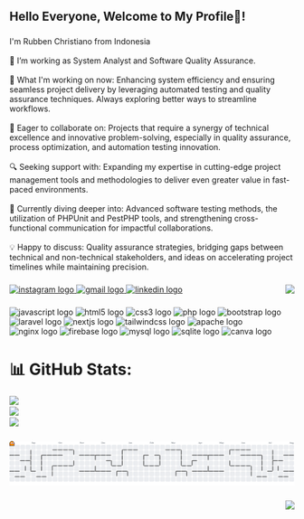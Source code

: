 <h2 align="left">Hello Everyone, Welcome to My Profile👋!</h2>

###

<p align="left">I'm Rubben Christiano from Indonesia<br><br>🔭 I’m working as System Analyst and Software Quality Assurance.<br><br>🌟 What I'm working on now: Enhancing system efficiency and ensuring seamless project delivery by leveraging automated testing and quality assurance techniques. Always exploring better ways to streamline workflows.<br><br>🤝 Eager to collaborate on: Projects that require a synergy of technical excellence and innovative problem-solving, especially in quality assurance, process optimization, and automation testing innovation.<br><br>🔍 Seeking support with: Expanding my expertise in cutting-edge project management tools and methodologies to deliver even greater value in fast-paced environments.<br><br>🌱 Currently diving deeper into: Advanced software testing methods, the utilization of PHPUnit and PestPHP tools, and strengthening cross-functional communication for impactful collaborations.<br><br>💡 Happy to discuss: Quality assurance strategies, bridging gaps between technical and non-technical stakeholders, and ideas on accelerating project timelines while maintaining precision.</p>

###

<img align="right" height="150" src="https://media2.giphy.com/media/v1.Y2lkPTc5MGI3NjExN3gydmxkeHE2Njl2NDZnNzJrNHA5M2pnbG9pMDdwN295cXVrazMxMiZlcD12MV9pbnRlcm5hbF9naWZfYnlfaWQmY3Q9Zw/VApOqITOXZAd2/giphy.gif"  />

###

<div align="left">
  <a href="https://www.instagram.com/kangsamli/">
    <img src="https://img.shields.io/static/v1?message=Instagram&logo=instagram&label=&color=E4405F&logoColor=white&labelColor=&style=for-the-badge" height="35" alt="instagram logo"  />
  </a>

  <a href="mailto:231131005@mhs.stiki.ac.id">
    <img src="https://img.shields.io/static/v1?message=Gmail&logo=gmail&label=&color=D14836&logoColor=white&labelColor=&style=for-the-badge" height="35" alt="gmail logo"  />
  </a>

  <a href="https://www.linkedin.com/in/rubben-christiano-bb4133261/">
  <img src="https://img.shields.io/static/v1?message=LinkedIn&logo=linkedin&label=&color=0077B5&logoColor=white&labelColor=&style=for-the-badge" height="35" alt="linkedin logo"  />
  </a>
</div>

###

<div align="left">
  <img src="https://cdn.jsdelivr.net/gh/devicons/devicon/icons/javascript/javascript-original.svg" height="30" alt="javascript logo"  />
  <!-- <img width="12" /> -->
  <img src="https://cdn.jsdelivr.net/gh/devicons/devicon/icons/html5/html5-original.svg" height="30" alt="html5 logo"  />
  <!-- <img width="12" /> -->
  <img src="https://cdn.jsdelivr.net/gh/devicons/devicon/icons/css3/css3-original.svg" height="30" alt="css3 logo"  />
  <!-- <img width="12" /> -->
  <img src="https://cdn.jsdelivr.net/gh/devicons/devicon/icons/php/php-original.svg" height="30" alt="php logo"  />
  <!-- <img width="12" /> -->
  <img src="https://cdn.jsdelivr.net/gh/devicons/devicon/icons/bootstrap/bootstrap-original.svg" height="30" alt="bootstrap logo"  />
  <!-- <img width="12" /> -->
  <img src="https://cdn.jsdelivr.net/gh/devicons/devicon/icons/laravel/laravel-original.svg" height="30" alt="laravel logo"  />
  <!-- <img width="12" /> -->
  <img src="https://cdn.jsdelivr.net/gh/devicons/devicon/icons/nextjs/nextjs-original.svg" height="30" alt="nextjs logo"  />
  <!-- <img width="12" /> -->
  <img src="https://cdn.jsdelivr.net/gh/devicons/devicon/icons/tailwindcss/tailwindcss-original-wordmark.svg" height="30" alt="tailwindcss logo"  />
  <!-- <img width="12" /> -->
  <img src="https://cdn.jsdelivr.net/gh/devicons/devicon/icons/apache/apache-original.svg" height="30" alt="apache logo"  />
  <!-- <img width="12" /> -->
  <img src="https://cdn.jsdelivr.net/gh/devicons/devicon/icons/nginx/nginx-original.svg" height="30" alt="nginx logo"  />
  <!-- <img width="12" /> -->
  <img src="https://cdn.jsdelivr.net/gh/devicons/devicon/icons/firebase/firebase-plain.svg" height="30" alt="firebase logo"  />
  <!-- <img width="12" /> -->
  <img src="https://cdn.jsdelivr.net/gh/devicons/devicon/icons/mysql/mysql-original.svg" height="30" alt="mysql logo"  />
  <!-- <img width="12" /> -->
  <img src="https://cdn.jsdelivr.net/gh/devicons/devicon/icons/sqlite/sqlite-original.svg" height="30" alt="sqlite logo"  />
  <!-- <img width="12" /> -->
  <img src="https://cdn.jsdelivr.net/gh/devicons/devicon/icons/canva/canva-original.svg" height="30" alt="canva logo"  />
</div>

# 📊 GitHub Stats:
![](https://github-readme-stats.vercel.app/api?username=BakaBen&theme=dark&hide_border=true&include_all_commits=true&count_private=false)<br/>
![](https://nirzak-streak-stats.vercel.app/?user=BakaBen&theme=dark&hide_border=true)<br/>
![](https://github-readme-stats.vercel.app/api/top-langs/?username=BakaBen&theme=dark&hide_border=true&include_all_commits=true&count_private=false&layout=compact)

###

<picture>
  <source media="(prefers-color-scheme: dark)" srcset="https://raw.githubusercontent.com/BakaBen/BakaBen/output/pacman-contribution-graph-dark.svg">
  <source media="(prefers-color-scheme: light)" srcset="https://raw.githubusercontent.com/BakaBen/BakaBen/output/pacman-contribution-graph.svg">
  <img alt="pacman contribution graph" src="https://raw.githubusercontent.com/BakaBen/BakaBen/output/pacman-contribution-graph.svg">
</picture>

###

<img align="right" src="https://visitor-badge.laobi.icu/badge?page_id=BakaBen.BakaBen&left_color=darkblue&right_color=darkgoldenrod&left_text=Our%20VIP"  />

###